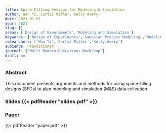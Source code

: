 ```yaml
---
title: Space-Filling Designs for Modeling & Simulation
author: Han Yi, Curtis Miller, Kelly Avery
date: 2021-01-01
year: 2021
slug: []
areas: ['Design of Experiments','Modeling and Simulation']
keywords: ['Design of Experiments','Gaussian Process Modeling','Modeling & Simulation','Space Filling Designs','Statistics']
researchers: ['Han Yi','Curtis Miller','Kelly Avery']
audience: Practitioner
journal: ['Multi-Domain Operations Workshop']
draft: no
---
```




### Abstract

This document presents arguments and methods for using space-filling designs (SFDs) to plan modeling and simulation (M&S) data collection.

### Slides {{< pdfReader "slides.pdf" >}}

### Paper 
 {{< pdfReader "paper.pdf" >}}



